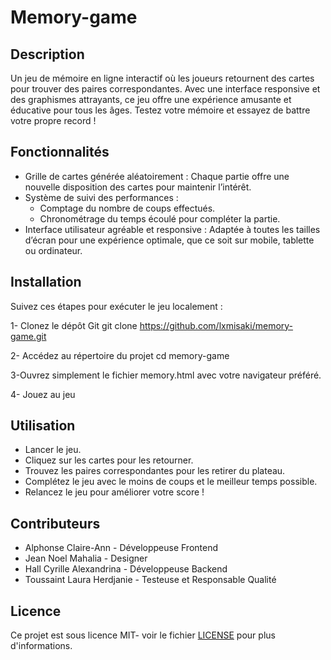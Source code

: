 # Memory-game

## Description
Un jeu de mémoire en ligne interactif où les joueurs retournent des cartes pour trouver des paires correspondantes. Avec une interface responsive et des graphismes attrayants, ce jeu offre une expérience amusante et éducative pour tous les âges. Testez votre mémoire et essayez de battre votre propre record !
 
 ## Fonctionnalités
 - Grille de cartes générée aléatoirement : Chaque partie offre une nouvelle disposition des cartes pour maintenir l’intérêt.
 - Système de suivi des performances :
    - Comptage du nombre de coups effectués.
    - Chronométrage du temps écoulé pour compléter la partie.
 - Interface utilisateur agréable et responsive : Adaptée à toutes les tailles d’écran pour une expérience optimale, que ce soit sur mobile, tablette ou ordinateur.
   
 ## Installation
 Suivez ces étapes pour exécuter le jeu localement :
 
 1- Clonez le dépôt Git
 git clone https://github.com/lxmisaki/memory-game.git  
 
 2- Accédez au répertoire du projet
 cd memory-game
 
 3-Ouvrez simplement le fichier memory.html avec votre navigateur préféré.
 
 4- Jouez au jeu

 
 ## Utilisation
- Lancer le jeu.
- Cliquez sur les cartes pour les retourner.
- Trouvez les paires correspondantes pour les retirer du plateau.
- Complétez le jeu avec le moins de coups et le meilleur temps possible.
- Relancez le jeu pour améliorer votre score !
 
 ## Contributeurs
 - Alphonse Claire-Ann - Développeuse Frontend
 - Jean Noel Mahalia - Designer
 - Hall Cyrille Alexandrina - Développeuse Backend
 - Toussaint Laura Herdjanie - Testeuse et Responsable Qualité

 ## Licence
  Ce projet est sous licence MIT- voir le fichier [LICENSE](LICENSE) pour plus d'informations.
